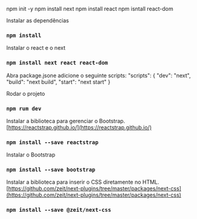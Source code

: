 npm init -y
npm install next 
npm install react
npm isntall react-dom

Instalar as dependências
### `npm install`

Instalar o react e o next
### `npm install next react react-dom`

Abra package.jsone adicione o seguinte scripts:
"scripts": {
  "dev": "next",
  "build": "next build",
  "start": "next start"
}

Rodar o projeto
### `npm rum dev`

Instalar a biblioteca para gerenciar o Bootstrap. [https://reactstrap.github.io/](https://reactstrap.github.io/) 
### `npm install --save reactstrap`

Instalar o Bootstrap
### `npm install --save bootstrap`

Instalar a biblioteca para inserir o CSS diretamente no HTML. [https://github.com/zeit/next-plugins/tree/master/packages/next-css](https://github.com/zeit/next-plugins/tree/master/packages/next-css) 
### `npm install --save @zeit/next-css`